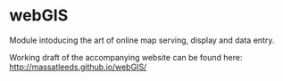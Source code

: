 webGIS
======

Module intoducing the art of online map serving, display and data entry.

Working draft of the accompanying website can be found here: http://massatleeds.github.io/webGIS/
